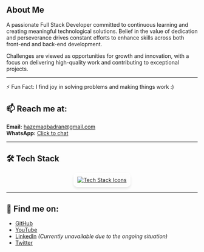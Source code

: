 ## About Me

A passionate Full Stack Developer committed to continuous learning and creating meaningful technological solutions. Belief in the value of dedication and perseverance drives constant efforts to enhance skills across both front-end and back-end development.

Challenges are viewed as opportunities for growth and innovation, with a focus on delivering high-quality work and contributing to exceptional projects.



---

⚡ Fun Fact: I find joy in solving problems and making things work :)

## 📫 Reach me at:
**Email:** [hazemaqbadran@gmail.com](mailto:hazemaqbadran@gmail.com)  
**WhatsApp:** [Click to chat](https://iwtsp.com/972592083208)

---

## 🛠️ Tech Stack

<p align="center">
  <a href="https://skillicons.dev">
    <img src="https://skillicons.dev/icons?i=js,html,css,react,redux,nodejs,ts,nextjs,express,nestjs,materialui,styledcomponents,tailwind,git,github,gitlab,npm,yarn,docker,mongodb,firebase,netlify,jest,postman,vscode,figma,devto,discord,obsidian,notion,md,gmail" alt="Tech Stack Icons" style="transition: transform 0.2s; border-radius: 10px; border: 2px solid #fff; padding: 8px; box-shadow: 0 4px 6px rgba(0, 0, 0, 0.1);"/>
  </a>
</p>


---

## 📌 Find me on:

- [GitHub](https://github.com/HazemBadran)
- [YouTube](https://www.youtube.com/@hazemaq)
- [LinkedIn](https://www.linkedin.com) *(Currently unavailable due to the ongoing situation)*
- [Twitter](https://twitter.com/HazemBadran)


<!--
## Hi there 👋

**Hazzembadran/Hazzembadran** is a ✨ _special_ ✨ repository because its `README.md` (this file) appears on your GitHub profile.

Here are some ideas to get you started:

- 🔭 I’m currently working on ...
- 🌱 I’m currently learning ...
- 👯 I’m looking to collaborate on ...
- 🤔 I’m looking for help with ...
- 💬 Ask me about ...
- 📫 How to reach me: ...
- 😄 Pronouns: ...
- ⚡ Fun fact: ...
-->
